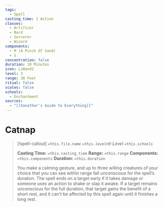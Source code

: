 ```yaml
---
tags:
  - Spell
casting_time: 1 Action
classes:
  - Artificer
  - Bard
  - Sorcerer
  - Wizard
components:
  - M (A Pinch Of Sand)
  - S
concentration: false
duration: 10 Minutes
icon: LiWand2
level: 3
range: 30 Feet
ritual: false
scales: false
schools:
  - Enchantment
sources:
  - "[[Xanathar's Guide to Everything]]"
---
```


# Catnap

>[!spell-callout] `=this.file.name`
>*`=this.level`rd-Level `=this.schools`*
>
>**Casting Time:** `=this.casting_time`
>**Range:** `=this.range`
>**Components:** `=this.components`
>**Duration:** `=this.duration`
>
>You make a calming gesture, and up to three willing creatures of your choice that you can see within range fall unconscious for the spell’s duration. The spell ends on a target early if it takes damage or someone uses an action to shake or slap it awake. If a target remains unconscious for the full duration, that target gains the benefit of a short rest, and it can’t be affected by this spell again until it finishes a long rest.
>
>
